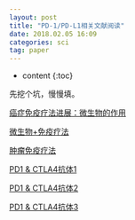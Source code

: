 ```yaml
---
layout: post
title: "PD-1/PD-L1相关文献阅读"
date: 2018.02.05 16:09
categories: sci
tag: paper
---
```

* content
{:toc}


先挖个坑，慢慢填。

[癌症免疫疗法进展：微生物的作用](http://www.biotech.org.cn/information/141595)

[微生物+免疫疗法](http://www.sohu.com/a/216270648_170798)

[肿瘤免疫疗法](http://xueqiu.com/2935332162/66191015)

[PD1 & CTLA4抗体1](http://www.sohu.com/a/166013103_170798)

[PD1 & CTLA4抗体2](http://www.medsci.cn/article/show_article.do?id=d029108e3926)

[PD1 & CTLA4抗体3](http://dy.163.com/v2/article/detail/CS541IEA05149PR7.html)
